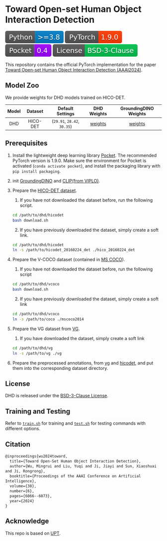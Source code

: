# Toward Open-set Human Object Interaction Detection

[![python](./assets/python.svg)](https://www.python.org/) [![pytorch](./assets/pytorch.svg)](https://pytorch.org/get-started/locally/) [![pocket](./assets/pocket.svg)](https://github.com/fredzzhang/pocket) [![license](./assets/license.svg)](./LICENSE)

This repository contains the official PyTorch implementation for the paper [Toward Open-set Human Object Interaction Detection (AAAI2024)](https://ojs.aaai.org/index.php/AAAI/article/view/28422).


## Model Zoo
We provide weights for DHD models trained on HICO-DET. 

| Model | Dataset | Default Settings | DHD Weights | GroundingDINO Weights |
|:-:|:-:|:-:|:-:|:-:|
| DHD | HICO-DET | (`29.91`, `28.42`, `30.35`) | [weights](https://drive.google.com/file/d/1zEo8MMiiXmLfgs46AziAkdb6MjJQFk6M/view?usp=sharing) | [weights](https://github.com/IDEA-Research/GroundingDINO/releases/download/v0.1.0-alpha2/groundingdino_swinb_cogcoor.pth) |


## Prerequisites
1. Install the lightweight deep learning library [Pocket](https://github.com/fredzzhang/pocket). The recommended PyTorch version is 1.9.0.
Make sure the environment for Pocket is activated (`conda activate pocket`), and install the packaging library with `pip install packaging`. 

2. init [GroundingDINO](https://github.com/IDEA-Research/GroundingDINO) and [CLIP(from VIPLO)](https://github.com/Jeeseung-Park/CLIP.git).

3. Prepare the [HICO-DET dataset](https://drive.google.com/open?id=1QZcJmGVlF9f4h-XLWe9Gkmnmj2z1gSnk).
    1. If you have not downloaded the dataset before, run the following script.
    ```bash
    cd /path/to/dhd/hicodet
    bash download.sh
    ```
    2. If you have previously downloaded the dataset, simply create a soft link.
    ```bash
    cd /path/to/dhd/hicodet
    ln -s /path/to/hicodet_20160224_det ./hico_20160224_det
    ```
4. Prepare the V-COCO dataset (contained in [MS COCO](https://cocodataset.org/#download)).
    1. If you have not downloaded the dataset before, run the following script
    ```bash
    cd /path/to/dhd/vcoco
    bash download.sh
    ```
    2. If you have previously downloaded the dataset, simply create a soft link
    ```bash
    cd /path/to/dhd/vcoco
    ln -s /path/to/coco ./mscoco2014
    ```
5. Prepare the VG dataset from [VG](https://homes.cs.washington.edu/~ranjay/visualgenome/index.html).
    1. If you have downloaded the dataset, simply create a soft link
    ```bash
    cd /path/to/dhd/vg
    ln -s /path/to/vg ./vg
    ```
6. Prepare the preprocessed annotations, from [vg](https://drive.google.com/drive/folders/14SjjGDNTKg5KAGAuqNGSJQrdm7a84krV?usp=sharing) and [hicodet](https://drive.google.com/drive/folders/1U76Vj7sPKjmINly-OeHS4kZRDXE4ftRJ?usp=sharing), and put them into the corresponding dataset directory.

## License
DHD is released under the [BSD-3-Clause License](./LICENSE).


## Training and Testing

Refer to [`train.sh`](./train.sh) for training and [`test.sh`](./test.sh) for testing commands with different options.  

## Citation
```
@inproceedings{wu2024toward,
  title={Toward Open-Set Human Object Interaction Detection},
  author={Wu, Mingrui and Liu, Yuqi and Ji, Jiayi and Sun, Xiaoshuai and Ji, Rongrong},
  booktitle={Proceedings of the AAAI Conference on Artificial Intelligence},
  volume={38},
  number={6},
  pages={6066--6073},
  year={2024}
}
```

## Acknowledge
This repo is based on [UPT](https://github.com/fredzzhang/upt).


